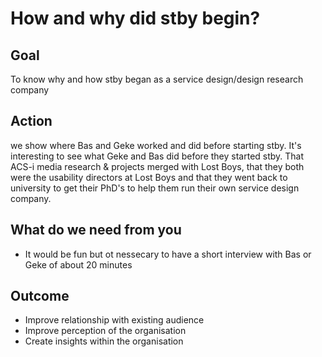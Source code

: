 # How and why did stby begin?

## Goal

To know why and how stby began as a service design/design research company

## Action

we show where Bas and Geke worked and did before starting stby. It's interesting to see what Geke and Bas did before they started stby. That ACS-i media research & projects merged with Lost Boys, that they both were the usability directors at Lost Boys and that they went back to university to get their PhD's to help them run their own service design company.

## What do we need from you

* It would be fun but ot nessecary to have a short interview with Bas or Geke of about 20 minutes

## Outcome

* Improve relationship with existing audience
* Improve perception of the organisation
* Create insights within the organisation
